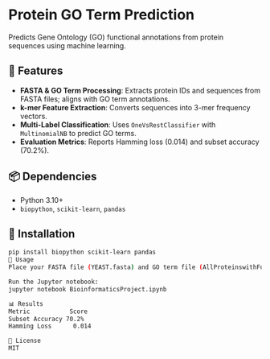 # Protein GO Term Prediction  

Predicts Gene Ontology (GO) functional annotations from protein sequences using machine learning.

## **🚀 Features**  
- **FASTA & GO Term Processing**: Extracts protein IDs and sequences from FASTA files; aligns with GO term annotations.  
- **k-mer Feature Extraction**: Converts sequences into 3-mer frequency vectors.  
- **Multi-Label Classification**: Uses `OneVsRestClassifier` with `MultinomialNB` to predict GO terms.  
- **Evaluation Metrics**: Reports Hamming loss (0.014) and subset accuracy (70.2%).  

## **📦 Dependencies**  
- Python 3.10+  
- `biopython`, `scikit-learn`, `pandas`  

## **🔧 Installation**  
```bash
pip install biopython scikit-learn pandas
🧪 Usage
Place your FASTA file (YEAST.fasta) and GO term file (AllProteinswithFunctions-Bakers Yeast.txt) in BioinformaticsProject/.

Run the Jupyter notebook:
jupyter notebook BioinformaticsProject.ipynb

📊 Results
Metric	         Score
Subset Accuracy	70.2%
Hamming Loss	  0.014

📜 License
MIT
